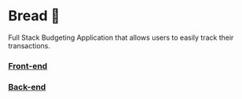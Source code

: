 # Bread 🍞
Full Stack Budgeting Application that allows users to easily track their transactions. 

### [Front-end](https://save-your-bread.netlify.app/) 
### [Back-end](https://thawing-woodland-27640.herokuapp.com)



